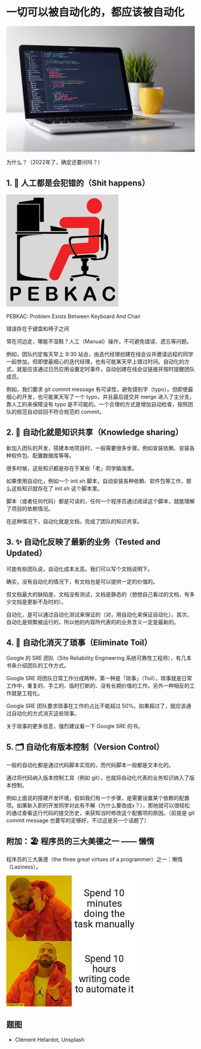# 一切可以被自动化的，都应该被自动化

![Automation](images/20220313/automation.jpeg)

为什么？（2022年了，确定还要问吗？）

## 1. 💩 人工都是会犯错的（Shit happens）

[![PEBKAC: Problem Exists Between Keyboard And Chair](images/20220313/PEBKAC_small.jpeg)](images/20220313/PEBKAC.jpeg)

PEBKAC: Problem Exists Between Keyboard And Chair

错误存在于键盘和椅子之间

常在河边走，哪能不湿鞋？人工（Manual）操作，不可避免错误、遗忘等问题。

例如，团队约定每天早上 9:30 站会，由迭代经理创建在线会议并邀请远程的同学一起参加。但即使最细心的迭代经理，也有可能某天早上错过时间。自动化的方式，就是应该通过日历应用设置定时事件，自动创建在线会议链接并按时提醒团队成员。

例如，我们要求 git commit message 有可读性，避免错别字（typo）。但即使最细心的开发，也可能某天写了一个 typo，并且最后提交并 merge 进入了主分支。靠人工的来保障没有 typo 是不可能的。一个合理的方式是增加自动检查，按照团队的规范自动驳回不符合规范的 commit。

## 2. 📖 自动化就是知识共享（Knowledge sharing）

新加入团队的开发，搭建本地项目时，一般需要很多步骤。例如安装依赖、安装各种软件包、配置数据库等等。

很多时候，这些知识都是存在于某些「老」同学脑海里。

如果使用自动化，例如一个 init.sh 脚本，自动安装各种依赖、软件包等工作，那么这些知识就存在了 init.sh 这个脚本里。

脚本（或者任何代码）都是可读的，任何一个程序员通过阅读这个脚本，就能理解了项目的依赖情况。

在这种情况下，自动化就是文档，完成了团队的知识共享。

## 3. ✨ 自动化反映了最新的业务（Tested and Updated）

可能有些团队说，自动化成本太高，我们可以写个文档说明下。

确实，没有自动化的情况下，有文档也是可以提供一定的价值的。

但文档最大的缺陷是，文档没有测试，文档是静态的（想想自己看过的文档，有多少文档是更新不及时的）。

自动化，是可以通过自动化测试来保证的（对，用自动化来保证自动化）。其次，自动化是频繁被运行的，所以他的内容所代表的的业务含义一定是最新的。

## 4. 🧹 自动化消灭了琐事（Eliminate Toil）

Google 的 SRE 团队（Site Reliability Engineering 系统可靠性工程师），有几本书来介绍团队的工作方式。

Google SRE 将团队日常工作分成两种，第一种是「琐事」（Toil），琐事就是日常工作中，重复的、手工的、临时打断的、没有长期价值的工作。另外一种相反的工作就是工程化。

Google SRE 团队要求琐事在工作的占比不能超过 50%。如果超过了，就应该通过自动化的方式消灭这些琐事。

关于琐事的更多信息，强烈建议看一下 Google SRE 的书。

## 5. 🗂 自动化有版本控制（Version Control）

一般的自动化都是通过代码脚本实现的，而代码脚本一般都是文本化的。

通过将代码纳入版本控制工具（例如 git），也就将自动化代表的业务知识纳入了版本控制。

例如上面说的搭建开发环境，假如我们有一个步骤，是需要设置某个依赖的配置项。如果新入职的开发同学对此有不解（为什么要改成x？），那他就可以很轻松的通过查看这行代码的提交历史，来获知当时修改这个配置项的原因。（前提是 git commit message 也要写的足够好，不过这是另一个话题了）

## 附加：🏖 程序员的三大美德之一 —— 懒惰

程序员的三大美德（the three great virtues of a programmer）之一：懒惰（Laziness）。

[![10 minutes vs 10 hours](images/20220313/spend-10-minutes-doing-the-task-manually-vs-spend-10-hours-writing-code-to-automate-it-drake_small.jpeg)](images/20220313/spend-10-minutes-doing-the-task-manually-vs-spend-10-hours-writing-code-to-automate-it-drake.jpeg)

## 题图

* Clément Hélardot, Unsplash
